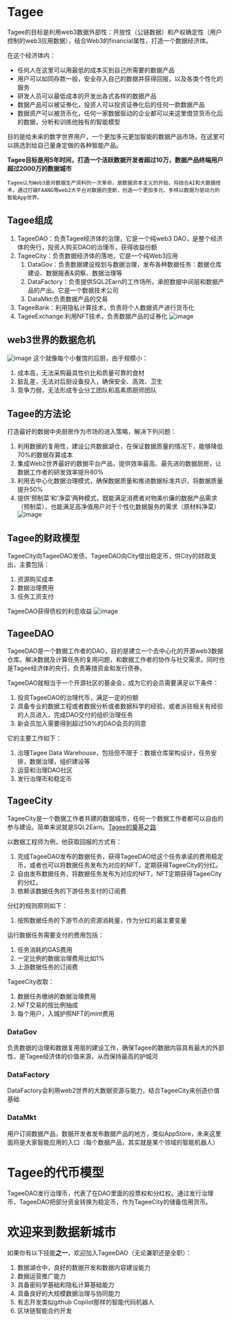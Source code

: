 # Tagee
Tagee的目标是利用web3数据外部性：开放性（公链数据）和产权确定性（用户控制的web3应用数据），结合Web3的financial属性，打造一个数据经济体。

在这个经济体内：
* 任何人在这里可以用最低的成本买到自己所需要的数据产品
* 用户可以如同存款一般，安全存入自己的数据并获得回报，以及各类个性化的服务
* 研发人员可以最低成本的开发出各式各样的数据产品
* 数据产品可以被证券化，投资人可以投资证券化后的任何一款数据产品
* 数据资产可以被货币化，任何一家数据驱动的企业都可以来这里借贷货币化后的数据，分析和训练他独有的智能模型


目的是给未来的数字世界用户，一个更加多元更加智能的数据产品市场，在这里可以挑选到给自己量身定做的各种智能产品。

**Tagee目标是用5年时间，打造一个活跃数据开发者超过10万，数据产品终端用户超过2000万的数据城市**

`Tagee认为Web3是对数据生产资料的一次革命，是数据资本主义的开始，将结合AI和大数据技术，通过打破FAANG等web2大平台对数据的垄断，创造一个更加多元、多样以数据为驱动力的智能App世界。`

## Tagee组成
1. TageeDAO：负责Tagee经济体的治理，它是一个纯web3 DAO，是整个经济体的央行，投资人购买DAO的治理币，获得收益份额
1. TageeCity：负责数据经济体的落地，它是一个纯Web3应用
    1. DataGov：负责数据建设规划与数据治理，发布各种数据任务：数据仓库建设、数据报表&洞察、数据治理等
    1. DataFactory：负责提供SQL2Earn的工作场所，承担数据中间层和数据产品的产出。它是一个数据技术公司
    1. DataMkt:负责数据产品的交易
1. TageeBank：利用隐私计算技术，负责将个人数据资产进行货币化
1. TageeExchange:利用NFT技术，负责数据产品的证券化
![image](https://user-images.githubusercontent.com/1047603/186805955-ec301273-83a1-4f3c-a08c-2801b66aa076.png)



## web3世界的数据危机
![image](https://user-images.githubusercontent.com/1047603/186057527-ae8c9aff-a21a-4f02-b5f6-01e2a394c1e8.png)
这个就像每个小餐馆的后厨，由于规模小：
1. 成本高，无法采购最具性价比和质量可靠的食材
2. 脏乱差，无法对后厨设备投入，确保安全、高效、卫生
3. 竞争力弱，无法形成专业分工团队和高素质厨师团队
## Tagee的方法论
打造最好的数据中央厨房作为市场的进入策略，解决下列问题：
1. 利用数据的复用性，建设公共数据湖仓，在保证数据质量的情况下，能够降低70%的数据存算成本
2. 集成Web2世界最好的数据平台产品，提供效率最高、最先进的数据厨房，让数据工作者的研发效率提升80%
3. 利用去中心化数据治理模式，确保数据质量和推进数据标准共识，将数据质量提升50%
4. 提供‘预制菜’和‘净菜’两种模式，既能满足消费者对物美价廉的数据产品需求（预制菜），也能满足高净值用户对于个性化数据服务的需求（原材料净菜）
![image](https://user-images.githubusercontent.com/1047603/186057792-1a4b02df-0d70-4599-8828-92997b90eee2.png)

## Tagee的财政模型
TageeCity向TageeDAO发债，TageeDAO向City借出稳定币，供City的财政支出，主要包括：
1. 资源购买成本
1. 数据治理费用
1. 任务工资支付

TageeDAO获得债权的利息收益
![image](https://user-images.githubusercontent.com/1047603/186800622-0ef31e99-cecf-48d7-a56d-8bb32d4215e5.png)

## TageeDAO
TageeDAO是一个数据工作者的DAO，目的是建立一个去中心化的开源web3数据仓库。解决数据及计算任务的复用问题，和数据工作者的协作与社交需求。同时也是Tagee经济体的央行，负责筹措资金和发行债券。

TageeDAO就相当于一个开源社区的基金会，成为它的会员需要满足以下条件：
1. 投资TageeDAO的治理代币，满足一定的份额
2. 具备专业的数据工程或者数据分析或者数据科学的经验，或者派驻相关有经验的人员进入，完成DAO交付的组织治理任务
3. 新会员加入需要得到超过50%的DAO会员的同意

它的主要工作如下：
1. 治理Tagee Data Warehouse，包括但不限于：数据仓库架构设计，任务安排，数据治理，组织建设等
2. 运营和治理DAO社区
3. 发行治理币和稳定币

## TageeCity
TageeCity是一个数据工作者共建的数据城市，任何一个数据工作者都可以自由的参与建设。简单来说就是SQL2Earn。[Tagee的奠基之路](stepone.md)

以数据工程师为例，他获取回报的方式有：
1. 完成TageeDAO发布的数据任务，获得TageeDAO给这个任务承诺的费用稳定币，或者也可以将数据任务发布为对应的NFT，定期获得TageeCity的分红。
2. 自由发布数据任务，将数据任务发布为对应的NFT，NFT定期获得TageeCity的分红。
3. 依赖该数据任务的下游任务支付的订阅费

分红的规则原则如下：
1. 按照数据任务的下游节点的资源消耗量，作为分红的最主要变量

运行数据任务需要支付的费用包括：
1. 任务消耗的GAS费用
2. 一定比例的数据治理费用比如1%
3. 上游数据任务的订阅费

TageeCity收取：
1. 数据任务缴纳的数据治理费用
2. NFT交易的按比例抽成
3. 每个用户，入城护照NFT的mint费用

### DataGov
负责数据的治理和数据复用层的建设工作，确保Tagee的数据内容具有最大的外部性，是Tagee经济体的价值来源，从而保持最高的护城河

### DataFactory
DataFactory会利用web2世界的大数据资源与能力，结合TageeCity来创造价值基础

### DataMkt
用户订阅数据产品，数据开发者发布数据产品的地方，类似AppStore，未来这里面将是大家智能应用的入口（每个数据产品，其实就是某个领域的智能机器人）

# Tagee的代币模型
TageeDAO发行治理币，代表了在DAO里面的投票权和分红权。通过发行治理币，TageeDAO把部分资金转换为稳定币，作为TageeCity的储备信用货币。

# 欢迎来到数据新城市
如果你有以下技能**之一**，欢迎加入TageeDAO（无论兼职还是全职）：
1. 数据湖仓中，良好的数据开发和数据内容建设能力
2. 数据运营推广能力
3. 具备密码学基础和隐私计算基础能力
4. 具备良好的大规模数据治理与协同能力
5. 有志开发类似github Copilot那样的智能代码机器人
6. 区块链智能合约开发

